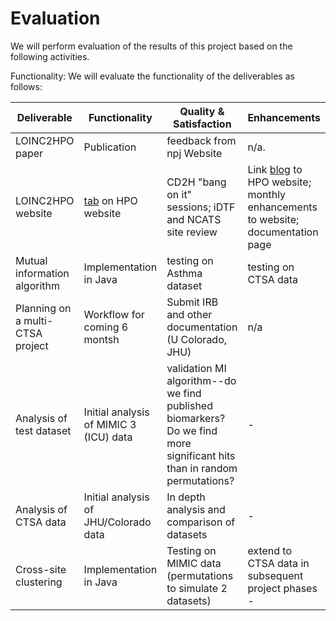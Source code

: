 # Evaluation

We will perform evaluation of the results of this project based on the following activities.


Functionality:
We will evaluate the functionality of the deliverables as follows:

Deliverable | Functionality | Quality & Satisfaction | Enhancements | Milestone
-- | -- | -- | -- | --
LOINC2HPO paper | Publication |  feedback from npj Website | n/a. | done, see [Zhang et al, 2019](https://www.nature.com/articles/s41746-019-0110-4).
LOINC2HPO website | [tab](https://hpo.jax.org/app/browse/term/HP:0002153) on HPO website | CD2H "bang on it" sessions; iDTF and NCATS site review | Link [blog](https://npjdigitalmedcommunity.nature.com/users/256992-aaron-zhang/posts/48542-integrating-laboratory-tests-for-deep-phenotyping-and-biomarker-discovery) to HPO website; monthly enhancements to website; documentation page| https://github.com/data2health/ehr2HPO.prj/milestone/4
Mutual information algorithm | Implementation in Java | testing on Asthma dataset | testing on CTSA data| https://github.com/data2health/ehr2HPO.prj/milestone/9
Planning on a multi-CTSA project  | Workflow for coming 6 montsh | Submit IRB and other documentation (U Colorado, JHU) | n/a| https://github.com/data2health/ehr2HPO.prj/milestone/9
Analysis of test dataset | Initial analysis of MIMIC 3 (ICU) data | validation MI algorithm--do we find published biomarkers? Do we find more significant hits than in random permutations? | -| https://github.com/data2health/ehr2HPO.prj/milestone/9
Analysis of CTSA data | Initial analysis of JHU/Colorado data | In depth analysis and comparison of datasets | - | https://github.com/data2health/ehr2HPO.prj/milestone/5
Cross-site clustering | Implementation in Java | Testing on MIMIC data (permutations to simulate 2 datasets) | extend to CTSA data in subsequent project phases -| https://github.com/data2health/ehr2HPO.prj/milestone/10

